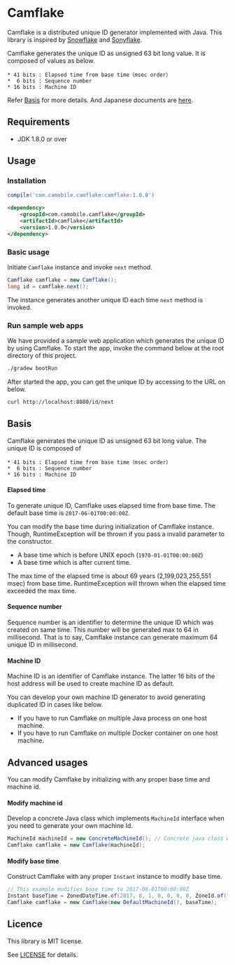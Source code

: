Camflake
===

Camflake is a distributed unique ID generator implemented with Java.
This library is inspired by [Snowflake](https://github.com/twitter/snowflake) and [Sonyflake](https://github.com/sony/sonyflake).

Camflake generates the unique ID as unsigned 63 bit long value.
It is composed of values as below.
```
* 41 bits : Elapsed time from base time（msec order）
*  6 bits : Sequence number
* 16 bits : Machine ID
```

Refer [Basis](#basis) for more details.
And Japanese documents are [here](README_ja.md).


## Requirements

* JDK 1.8.0 or over


## Usage
### Installation

```gradle
compile('com.camobile.camflake:camflake:1.0.0')
```

```xml
<dependency>
    <groupId>com.camobile.camflake</groupId>
    <artifactId>camflake</artifactId>
    <version>1.0.0</version>
</dependency>
```

### Basic usage

Initiate `Camflake` instance and invoke `next` method.

```java
Camflake camflake = new Camflake();
long id = camflake.next();
```

The instance generates another unique ID each time `next` method is invoked.


### Run sample web apps

We have provided a sample web application which generates the unique ID by using Camflake.
To start the app, invoke the command below at the root directory of this project. 

```bash
./gradew bootRun
```

After started the app, you can get the unique ID by accessing to the URL on below.

```bash
curl http://localhost:8080/id/next
```


## Basis

Camflake generates the unique ID as unsigned 63 bit long value. The unique ID is composed of

```
* 41 bits : Elapsed time from base time（msec order）
*  6 bits : Sequence number
* 16 bits : Machine ID
```

#### Elapsed time
To generate unique ID, Camflake uses elapsed time from base time.
The default base time is `2017-06-01T00:00:00Z`.

You can modify the base time during initialization of Camflake instance.
Though, RuntimeException will be thrown if you pass a invalid parameter to the constructor.

* A base time which is before UNIX epoch (`1970-01-01T00:00:00Z`)
* A base time which is after current time.

The max time of the elapsed time is about 69 years (2,199,023,255,551 msec) from base time.
RuntimeException will thrown when the elapsed time exceeded the max time.


#### Sequence number
Sequence number is an identifier to determine the unique ID which was created on same time.
This number will be generated max to 64 in millisecond.
That is to say, Camflake instance can generate maximum 64 unique ID in millisecond.


#### Machine ID
Machine ID is an identifier of Camflake instance.
The latter 16 bits of the host address will be used to create machine ID as default.

You can develop your own machine ID generator to avoid generating duplicated ID in cases like below.

* If you have to run Camflake on multiple Java process on one host machine.
* If you have to run Camflake on multiple Docker container on one host machine.


## Advanced usages

You can modify Camflake by initializing with any proper base time and machine id.

#### Modify machine id

Develop a concrete Java class which implements `MachineId` interface when you need to generate your own machine Id.

```java
MachineId machineId = new ConcreteMachineId(); // Concrete java class which implements MachineId interface.
Camflake camflake = new Camflake(machineId);
```

#### Modify base time

Construct Camflake with any proper `Instant` instance to modify base time.

```java
// This example modifies base time to 2017-08-01T00:00:00Z
Instant baseTime = ZonedDateTime.of(2017, 8, 1, 0, 0, 0, 0, ZoneId.of("UTC")).toInstant());
Camflake camflake = new Camflake(new DefaultMachineId(), baseTime);
```

## Licence

This library is MIT license.

See [LICENSE](LICENSE.txt) for details.
